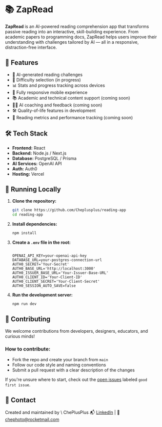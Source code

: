 # 📚 ZapRead

**ZapRead** is an AI-powered reading comprehension app that transforms passive reading into an interactive, skill-building experience. From academic papers to programming docs, ZapRead helps users improve their understanding with challenges tailored by AI — all in a responsive, distraction-free interface.

## 🚀 Features

- 🤖 AI-generated reading challenges
- 🎯 Difficulty selection (in progress)
- 📊 Stats and progress tracking across devices
- 📱 Fully responsive mobile experience
- 📚 Academic and technical content support (coming soon)
- 🧑‍🏫 AI coaching and feedback (coming soon)
- 🛠️ Quality-of-life features in development
- 👀 Reading metrics and performance tracking (coming soon)

## 🛠️ Tech Stack

- **Frontend:** React
- **Backend:** Node.js / Next.js
- **Database:** PostgreSQL / Prisma
- **AI Services:** OpenAI API
- **Auth:** Auth0
- **Hosting:** Vercel

## 🧪 Running Locally

1. **Clone the repository:**

   ```bash
   git clone https://github.com/Cheplusplus/reading-app
   cd reading-app
   ```

2. **Install dependencies:**

   ```bash
   npm install
   ```

3. **Create a `.env` file in the root:**

   ```env

   OPENAI_API_KEY=your-openai-api-key
   DATABASE_URL=your-postgres-connection-url
   AUTH0_SECRET='Your-Secret'
   AUTH0_BASE_URL='http://localhost:3000'
   AUTH0_ISSUER_BASE_URL='Your-Issuer-Base-URL'
   AUTH0_CLIENT_ID='Your-Client-ID'
   AUTH0_CLIENT_SECRET='Your-Client-Secret'
   AUTH0_SESSION_AUTO_SAVE=false
   ```

4. **Run the development server:**

   ```bash
   npm run dev
   ```

## 🤝 Contributing

We welcome contributions from developers, designers, educators, and curious minds!

### How to contribute:

- Fork the repo and create your branch from `main`
- Follow our code style and naming conventions
- Submit a pull request with a clear description of the changes

If you're unsure where to start, check out the [open issues](https://github.com/yourusername/zapread/issues) labeled `good first issue`.

## 📩 Contact

Created and maintained by \ ChePlusPlus
📬 [LinkedIn](https://www.linkedin.com/in/che-overmeyer-1632a394/) | 📧 [chephoto@rocketmail.com](mailto:chephoto@rocketmail.com)
